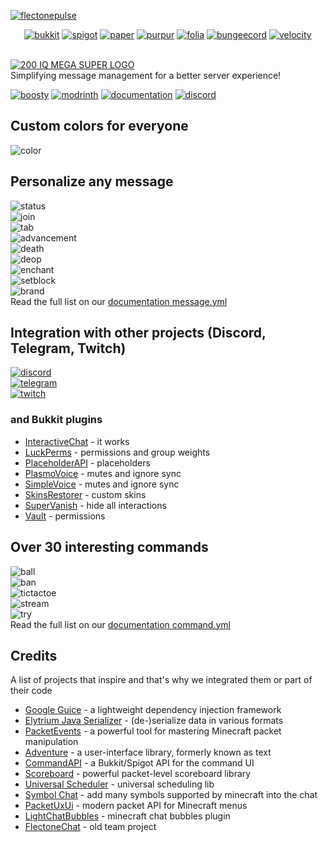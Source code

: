 [![flectonepulse](https://flectone.net/pulse/docs/flectonepulse.png)](https://github.com/Flectone/FlectonePulse)

<div class="center-row" align="center">
    <a href="https://www.spigotmc.org/"><img src="https://flectone.net/pulse/docs/bukkit.svg" alt="bukkit" class="hover-brightness"></a>
    <a href="https://www.spigotmc.org/"><img src="https://flectone.net/pulse/docs/spigot.svg" alt="spigot" class="hover-brightness"></a>
    <a href="https://papermc.io/"><img src="https://flectone.net/pulse/docs/paper.svg" alt="paper" class="hover-brightness"></a>
    <a href="https://purpurmc.org/"><img src="https://flectone.net/pulse/docs/purpur.svg" alt="purpur" class="hover-brightness"></a>
    <a href="https://papermc.io/software/folia"><img src="https://flectone.net/pulse/docs/folia.svg" alt="folia" class="hover-brightness"></a>
    <a href="https://www.spigotmc.org/wiki/bungeecord/"><img src="https://flectone.net/pulse/docs/bungeecord.svg" alt="bungeecord" class="hover-brightness"></a>
    <a href="https://papermc.io/software/velocity"><img src="https://flectone.net/pulse/docs/velocity.svg" alt="velocity" class="hover-brightness"></a>
</div>

<br>

[![200 IQ MEGA SUPER LOGO](https://github.com/user-attachments/assets/dc68fd41-8341-43e5-9c07-843e1ad839f1)](https://flectone.net/pulse/)\
Simplifying message management for a better server experience!
<div>
    <a href="https://boosty.to/thefaser"><img src="https://flectone.net/pulse/docs/boosty.svg" alt="boosty" class="hover-brightness"></a>
    <a href="https://modrinth.com/plugin/flectonepulse"><img src="https://flectone.net/pulse/docs/modrinth.svg" alt="modrinth" class="hover-brightness"></a>
    <a href="https://flectone.net/pulse/docs/en/"><img src="https://flectone.net/pulse/docs/documentation.svg" alt="documentation" class="hover-brightness"></a>
    <a href="https://discord.flectone.net/"><img src="https://flectone.net/pulse/docs/discord.svg" alt="discord" class="hover-brightness"></a>
</div>

## Custom colors for everyone
![color](https://flectone.net/pulse/docs/color.gif)

## Personalize any message
![status](https://flectone.net/pulse/docs/version.png)\
![join](https://flectone.net/pulse/docs/join.png)\
![tab](https://flectone.net/pulse/docs/tab.png)\
![advancement](https://flectone.net/pulse/docs/task.png)\
![death](https://flectone.net/pulse/docs/deathserver.png)\
![deop](https://flectone.net/pulse/docs/deop.png)\
![enchant](https://flectone.net/pulse/docs/enchant.png)\
![setblock](https://flectone.net/pulse/docs/setblock.png)\
![brand](https://flectone.net/pulse/docs/brand.png)\
Read the full list on our [documentation message.yml](https://flectone.net/pulse/docs/en/message/)

## Integration with other projects (Discord, Telegram, Twitch)
[![discord](https://flectone.net/pulse/docs/discordmessage.png)](https://flectone.net/pulse/docs/en/integration/discord/)\
[![telegram](https://flectone.net/pulse/docs/telegrammessage2.png)](https://flectone.net/pulse/docs/en/integration/telegram/)\
[![twitch](https://flectone.net/pulse/docs/twitchmessage.png)](https://flectone.net/pulse/docs/en/integration/twitch/)
### and Bukkit plugins
- [InteractiveChat](https://flectone.net/pulse/docs/en/integration/interactivechat/) - it works
- [LuckPerms](https://flectone.net/pulse/docs/en/integration/luckperms/) - permissions and group weights
- [PlaceholderAPI](https://flectone.net/pulse/docs/en/integration/placeholderapi/) - placeholders
- [PlasmoVoice](https://flectone.net/pulse/docs/en/integration/plasmovoice/) - mutes and ignore sync
- [SimpleVoice](https://flectone.net/pulse/docs/en/integration/simplevoice/) - mutes and ignore sync
- [SkinsRestorer](https://flectone.net/pulse/docs/en/integration/skinsrestorer/) - custom skins
- [SuperVanish](https://flectone.net/pulse/docs/en/integration/supervanish/) - hide all interactions
- [Vault](https://flectone.net/pulse/docs/en/integration/vault/) - permissions

## Over 30 interesting commands
![ball](https://flectone.net/pulse/docs/commandball.png)\
![ban](https://flectone.net/pulse/docs/commandban.png)\
![tictactoe](https://flectone.net/pulse/docs/commandtictactoe.png)\
![stream](https://flectone.net/pulse/docs/commandstream.png)\
![try](https://flectone.net/pulse/docs/commandtry.png)\
Read the full list on our [documentation command.yml](https://flectone.net/pulse/docs/en/command/)

## Credits
A list of projects that inspire and that's why we integrated them or part of their code
- [Google Guice](https://github.com/google/guice) - a lightweight dependency injection framework
- [Elytrium Java Serializer](https://github.com/Elytrium/java-serializer) - (de-)serialize data in various formats
- [PacketEvents](https://github.com/retrooper/packetevents) - a powerful tool for mastering Minecraft packet manipulation
- [Adventure](https://github.com/KyoriPowered/adventure) - a user-interface library, formerly known as text
- [CommandAPI](https://github.com/CommandAPI/CommandAPI) - a Bukkit/Spigot API for the command UI
- [Scoreboard](https://github.com/MegavexNetwork/scoreboard-library) - powerful packet-level scoreboard library
- [Universal Scheduler](https://github.com/Anon8281/UniversalScheduler) - universal scheduling lib
- [Symbol Chat](https://github.com/replaceitem/symbol-chat) - add many symbols supported by minecraft into the chat
- [PacketUxUi](https://github.com/OceJlot/PacketUxUi) - modern packet API for Minecraft menus
- [LightChatBubbles](https://github.com/atesin/LightChatBubbles) - minecraft chat bubbles plugin
- [FlectoneChat](https://github.com/Flectone/FlectoneChat) - old team project
